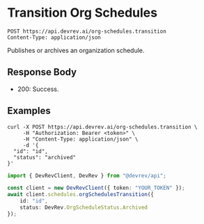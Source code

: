 # Transition Org Schedules

```http
POST https://api.devrev.ai/org-schedules.transition
Content-Type: application/json
```

Publishes or archives an organization schedule.



## Response Body

- 200: Success.

## Examples

```shell
curl -X POST https://api.devrev.ai/org-schedules.transition \
     -H "Authorization: Bearer <token>" \
     -H "Content-Type: application/json" \
     -d '{
  "id": "id",
  "status": "archived"
}'
```

```typescript
import { DevRevClient, DevRev } from "@devrev/api";

const client = new DevRevClient({ token: "YOUR_TOKEN" });
await client.schedules.orgSchedulesTransition({
    id: "id",
    status: DevRev.OrgScheduleStatus.Archived
});

```